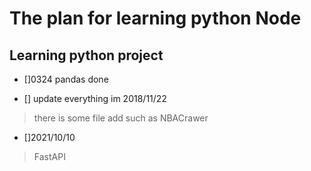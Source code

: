 # The plan for learning python Node

## Learning python project

- []0324 pandas done

- [] update everything im 2018/11/22

> there is some file add
> such as NBACrawer

- []2021/10/10

> FastAPI
